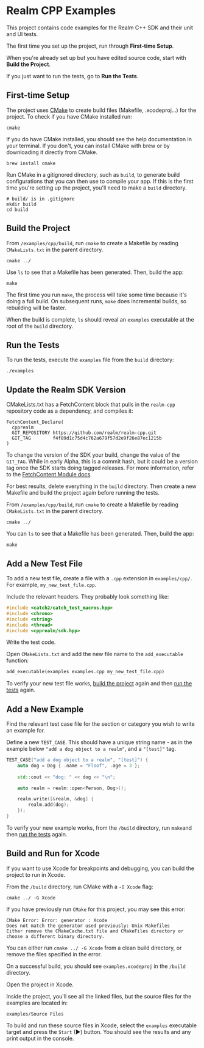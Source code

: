 # Realm CPP Examples

This project contains code examples for the Realm C++ SDK and their unit and UI tests.

The first time you set up the project, run through **First-time Setup**. 

When you're already set up but you have edited source code, start with 
**Build the Project**.

If you just want to run the tests, go to **Run the Tests**.

## First-time Setup

The project uses [CMake](https://cmake.org/) to create build files (Makefile, .xcodeproj...) for the 
project. To check if you have CMake installed run:

```shell
cmake
```

If you do have CMake installed, you should see the help documentation in your terminal. If 
you don't, you can install CMake with brew or by downloading it directly from CMake.

```shell
brew install cmake
```

Run CMake in a gitignored directory, such as `build`, to generate build 
configurations that you can then use to compile your app. If this is the
first time you're setting up the project, you'll need to make a `build` 
directory.

```shell
# build/ is in .gitignore
mkdir build
cd build
```

## Build the Project

From `/examples/cpp/build`, run `cmake` to create a Makefile by reading 
`CMakeLists.txt` in the parent directory.

```shell
cmake ../
```

Use `ls` to see that a Makefile has been generated. Then, build the app:

```shell
make
```

The first time you run `make`, the process will take some time because it's
doing a full build. On subsequent runs, `make` does incremental builds, so
rebuilding will be faster.

When the build is complete, `ls` should reveal an `examples` executable
at the root of the `build` directory.

## Run the Tests

To run the tests, execute the `examples` file from the `build` directory:

```shell
./examples
```

## Update the Realm SDK Version

CMakeLists.txt has a FetchContent block that pulls in the `realm-cpp` repository
code as a dependency, and compiles it:

```shell
FetchContent_Declare(
  cpprealm
  GIT_REPOSITORY https://github.com/realm/realm-cpp.git
  GIT_TAG        f4f89d1c75d4c762a679f57d2e9f26e87ec1215b
)
```

To change the version of the SDK your build, change the value
of the `GIT_TAG`. While in early Alpha, this is a commit hash, but it could 
be a version tag once the SDK starts doing tagged releases. For more 
information, refer to the 
[FetchContent Module docs](https://cmake.org/cmake/help/latest/module/FetchContent.html).

For best results, delete everything in the `build` directory. Then create
a new Makefile and build the project again before running the tests.

From `/examples/cpp/build`, run `cmake` to create a Makefile by reading 
`CMakeLists.txt` in the parent directory.

```shell
cmake ../
```

You can `ls` to see that a Makefile has been generated. Then, build the app:

```shell
make
```

## Add a New Test File

To add a new test file, create a file with a `.cpp` extension in `examples/cpp/`. 
For example, `my_new_test_file.cpp`.

Include the relevant headers. They probably look something like:

```cpp
#include <catch2/catch_test_macros.hpp>
#include <chrono>
#include <string>
#include <thread>
#include <cpprealm/sdk.hpp>
```

Write the test code.

Open `CMakeLists.txt` and add the new file name to the `add_executable` function:

```txt
add_executable(examples examples.cpp my_new_test_file.cpp)
```

To verify your new test file works, [build the project](https://github.com/mongodb/docs-realm/tree/master/examples/cpp#build-the-project) again and then [run the tests](https://github.com/mongodb/docs-realm/tree/master/examples/cpp#run-the-tests) again.

## Add a New Example

Find the relevant test case file for the section or category you wish to write
an example for.

Define a new `TEST_CASE`. This should have a unique string name - as in the 
example below `"add a dog object to a realm"`, and a `"[test]"` tag.

```cpp
TEST_CASE("add a dog object to a realm", "[test]") {
    auto dog = Dog { .name = "Floof", .age = 3 };
    
    std::cout << "dog: " << dog << "\n";

    auto realm = realm::open<Person, Dog>();

    realm.write([&realm, &dog] {
        realm.add(dog);
    });
}
```

To verify your new example works, from the `/build` directory, run `make`and then 
[run the tests](https://github.com/mongodb/docs-realm/tree/master/examples/cpp#run-the-tests) 
again.

## Build and Run for Xcode

If you want to use Xcode for breakpoints and debugging, you can build 
the project to run in Xcode. 

From the `/build` directory, run CMake with a `-G Xcode` flag:

```shell
cmake ../ -G Xcode
```

If you have previously run `CMake` for this project, you may see this error:

```shell
CMake Error: Error: generator : Xcode
Does not match the generator used previously: Unix Makefiles
Either remove the CMakeCache.txt file and CMakeFiles directory or choose a different binary directory.
```

You can either run `cmake ../ -G Xcode` from a clean build directory, or remove the 
files specified in the error. 

On a successful build, you should see `examples.xcodeproj` in the `/build` directory.

Open the project in Xcode.

Inside the project, you'll see all the linked files, but the source files 
for the examples are located in:

`examples/Source Files`

To build and run these source files in Xcode, select the `examples` executable
target and press the `Start` (▶) button. You should see the results and any
print output in the console.

